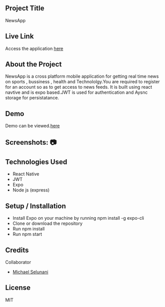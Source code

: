 
## Project Title
NewsApp

## Live Link
Access the application  [here](https://expo.dev/artifacts/f43ccaaf-a9d8-41e4-a657-a8b074e65e8c)

## About the Project
NewsApp is a cross platform mobile application for getting real time news on sports , bussiness , health and Technololgy.You  are required to register for an account so as to get access to news feeds.
It is built using react navtive and is expo based.JWT is used for authentication and Aysnc storage for persistatance.

## Demo
Demo can be viewed.[here](https://res.cloudinary.com/kenya-power/video/upload/v1656065509/online-shop/Screenrecorder-2022-06-24-12-42-31-853_xwsqor.mp4)

## Screenshots: 📷


## Technologies Used
* React Native
* JWT
* Expo
* Node js (express)

## Setup / Installation
* Install Expo on your machine by running npm install -g expo-cli
* Clone or download the repository
* Run npm install
* Run npm start
## Credits
Collaborator
*  [Michael Selunani](https://github.com/mse-lunani)
## License
MIT
